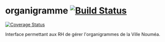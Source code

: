 # organigramme [![Build Status](https://travis-ci.org/DSI-Ville-Noumea/organigramme.svg?branch=master)](https://travis-ci.org/DSI-Ville-Noumea/organigramme)

[![Coverage Status](https://coveralls.io/repos/DSI-Ville-Noumea/organigramme/badge.svg?branch=master&service=github)](https://coveralls.io/github/DSI-Ville-Noumea/organigramme?branch=master)

Interface permettant aux RH de gérer l'organigrammes de la Ville Nouméa.
